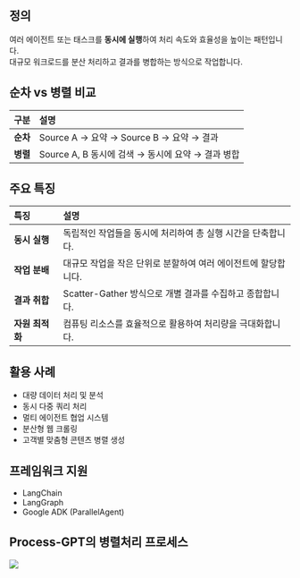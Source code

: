 
## 정의

여러 에이전트 또는 태스크를 **동시에 실행**하여 처리 속도와 효율성을 높이는 패턴입니다.  
대규모 워크로드를 분산 처리하고 결과를 병합하는 방식으로 작업합니다. 

## 순차 vs 병렬 비교

| 구분 | 설명 |
| :--- | :--- |
| **순차** | Source A → 요약 → Source B → 요약 → 결과 |
| **병렬** | Source A, B 동시에 검색 → 동시에 요약 → 결과 병합 |

## 주요 특징

| 특징 | 설명 |
| :--- | :--- |
| **동시 실행** | 독립적인 작업들을 동시에 처리하여 총 실행 시간을 단축합니다. |
| **작업 분배** | 대규모 작업을 작은 단위로 분할하여 여러 에이전트에 할당합니다. |
| **결과 취합** | Scatter-Gather 방식으로 개별 결과를 수집하고 종합합니다. |
| **자원 최적화** | 컴퓨팅 리소스를 효율적으로 활용하여 처리량을 극대화합니다. |



## 활용 사례

* 대량 데이터 처리 및 분석  
* 동시 다중 쿼리 처리  
* 멀티 에이전트 협업 시스템  
* 분산형 웹 크롤링  
* 고객별 맞춤형 콘텐츠 병렬 생성  

## 프레임워크 지원

* LangChain  
* LangGraph  
* Google ADK (ParallelAgent)  

## Process-GPT의 병렬처리 프로세스

![](../../../uengine-image/process-gpt/process-gpt/design-pattern/3.Parallelization.png)



